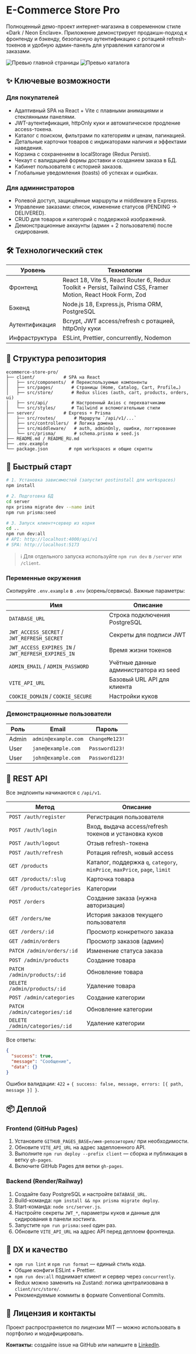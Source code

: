 # E-Commerce Store Pro

Полноценный демо-проект интернет-магазина в современном стиле «Dark / Neon Enclave». Приложение демонстрирует продакшн-подход к фронтенду и бэкенду, безопасную аутентификацию с ротацией refresh-токенов и удобную админ-панель для управления каталогом и заказами.

![Превью главной страницы](client/public/screens/home.png)
![Превью каталога](client/public/screens/catalog.png)

## ✨ Ключевые возможности

### Для покупателей
- Адаптивный SPA на React + Vite с плавными анимациями и стеклянными панелями.
- JWT-аутентификация, httpOnly куки и автоматическое продление access-токена.
- Каталог с поиском, фильтрами по категориям и ценам, пагинацией.
- Детальные карточки товаров с индикаторами наличия и эффектами наведения.
- Корзина с сохранением в localStorage (Redux Persist).
- Чекаут с валидацией формы доставки и созданием заказа в БД.
- Кабинет пользователя с историей заказов.
- Глобальные уведомления (toasts) об успехах и ошибках.

### Для администраторов
- Ролевой доступ, защищённые маршруты и middleware в Express.
- Управление заказами: список, изменение статусов (PENDING → DELIVERED).
- CRUD для товаров и категорий с поддержкой изображений.
- Демонстрационные аккаунты (админ + 2 пользователя) после сидирования.

## 🛠 Технологический стек

| Уровень | Технологии |
| --- | --- |
| Фронтенд | React 18, Vite 5, React Router 6, Redux Toolkit + Persist, Tailwind CSS, Framer Motion, React Hook Form, Zod |
| Бэкенд | Node.js 18, Express.js, Prisma ORM, PostgreSQL |
| Аутентификация | Bcrypt, JWT access/refresh с ротацией, httpOnly куки |
| Инфраструктура | ESLint, Prettier, concurrently, Nodemon |

## 📁 Структура репозитория

```
ecommerce-store-pro/
├── client/           # SPA на React
│   ├── src/components/  # Переиспользуемые компоненты
│   ├── src/pages/       # Страницы (Home, Catalog, Cart, Profile…)
│   ├── src/store/       # Redux slices (auth, cart, products, orders, ui)
│   ├── src/api/         # Настроенный Axios с перехватчиками
│   └── src/styles/      # Tailwind и вспомогательные стили
├── server/           # Express + Prisma
│   ├── src/routes/       # Маршруты `/api/v1/...`
│   ├── src/controllers/  # Логика домена
│   ├── src/middleware/   # auth, adminOnly, ошибки, логгирование
│   └── src/prisma/       # schema.prisma и seed.js
├── README.md / README_RU.md
├── .env.example
└── package.json        # npm workspaces и общие скрипты
```

## 🚀 Быстрый старт

```bash
# 1. Установка зависимостей (запустит postinstall для workspaces)
npm install

# 2. Подготовка БД
cd server
npx prisma migrate dev --name init
npm run prisma:seed

# 3. Запуск клиент+сервер из корня
cd ..
npm run dev:all
# API: http://localhost:4000/api/v1
# SPA: http://localhost:5173
```

> ℹ️ Для отдельного запуска используйте `npm run dev` в `/server` или `/client`.

### Переменные окружения

Скопируйте `.env.example` в `.env` (корень/сервисы). Важные параметры:

| Имя | Описание |
| --- | --- |
| `DATABASE_URL` | Строка подключения PostgreSQL |
| `JWT_ACCESS_SECRET` / `JWT_REFRESH_SECRET` | Секреты для подписи JWT |
| `JWT_ACCESS_EXPIRES_IN` / `JWT_REFRESH_EXPIRES_IN` | Время жизни токенов |
| `ADMIN_EMAIL` / `ADMIN_PASSWORD` | Учётные данные администратора из seed |
| `VITE_API_URL` | Базовый URL API для клиента |
| `COOKIE_DOMAIN` / `COOKIE_SECURE` | Настройки куков |

### Демонстрационные пользователи

| Роль | Email | Пароль |
| --- | --- | --- |
| Admin | `admin@example.com` | `ChangeMe123!` |
| User | `jane@example.com` | `Password123!` |
| User | `john@example.com` | `Password123!` |

## 📡 REST API

Все эндпоинты начинаются с `/api/v1`.

| Метод | Описание |
| --- | --- |
| `POST /auth/register` | Регистрация пользователя |
| `POST /auth/login` | Вход, выдача access/refresh токенов и установка куков |
| `POST /auth/logout` | Отзыв refresh-токена |
| `POST /auth/refresh` | Ротация refresh, новый access |
| `GET /products` | Каталог, поддержка `q`, `category`, `minPrice`, `maxPrice`, `page`, `limit` |
| `GET /products/:slug` | Карточка товара |
| `GET /products/categories` | Категории |
| `POST /orders` | Создание заказа (нужна авторизация) |
| `GET /orders/me` | История заказов текущего пользователя |
| `GET /orders/:id` | Просмотр конкретного заказа |
| `GET /admin/orders` | Просмотр заказов (админ) |
| `PATCH /admin/orders/:id` | Изменение статуса заказа |
| `POST /admin/products` | Создание товара |
| `PATCH /admin/products/:id` | Обновление товара |
| `DELETE /admin/products/:id` | Удаление товара |
| `POST /admin/categories` | Создание категории |
| `PATCH /admin/categories/:id` | Обновление категории |
| `DELETE /admin/categories/:id` | Удаление категории |

Все ответы:

```json
{
  "success": true,
  "message": "Сообщение",
  "data": {}
}
```

Ошибки валидации: `422` + `{ success: false, message, errors: [{ path, message }] }`.

## 📦 Деплой

### Frontend (GitHub Pages)
1. Установите `GITHUB_PAGES_BASE=/имя-репозитория/` при необходимости.
2. Обновите `VITE_API_URL` на адрес задеплоенного API.
3. Выполните `npm run deploy --prefix client` — сборка и публикация в ветку `gh-pages`.
4. Включите GitHub Pages для ветки `gh-pages`.

### Backend (Render/Railway)
1. Создайте базу PostgreSQL и настройте `DATABASE_URL`.
2. Build-команда: `npm install && npx prisma migrate deploy`.
3. Start-команда: `node src/server.js`.
4. Настройте секреты `JWT_*`, параметры куков и данные для сидирования в панели хостинга.
5. Запустите `npm run prisma:seed` один раз.
6. Обновите `VITE_API_URL` на адрес API перед деплоем фронтенда.

## 🧪 DX и качество

- `npm run lint` и `npm run format` — единый стиль кода.
- Общие конфиги ESLint + Prettier.
- `npm run dev:all` поднимает клиент и сервер через `concurrently`.
- Redux можно заменить на Zustand: логика централизована в `client/src/store/`.
- Рекомендуемые коммиты в формате Conventional Commits.

## 📄 Лицензия и контакты

Проект распространяется по лицензии MIT — можно использовать в портфолио и модифицировать.

**Контакты:** создайте issue на GitHub или напишите в [LinkedIn](https://www.linkedin.com/).
